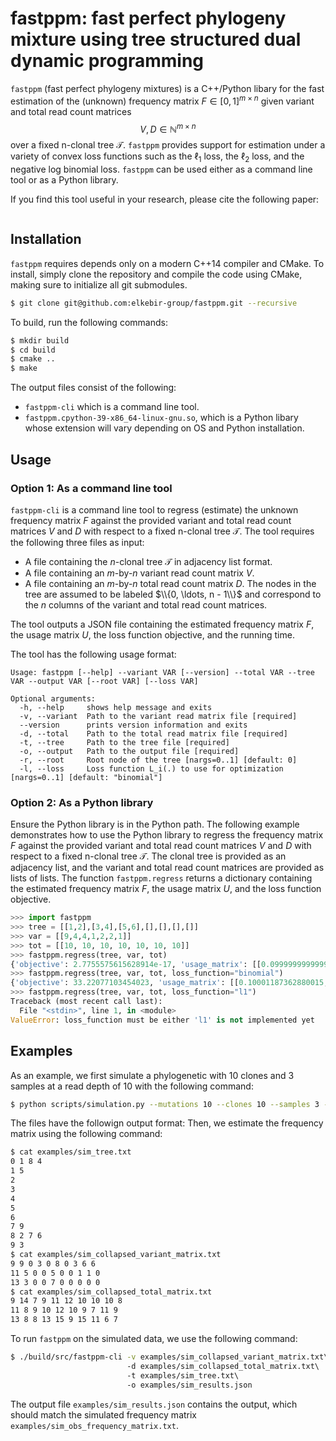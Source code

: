 # fastppm: fast perfect phylogeny mixture using tree structured dual dynamic programming

`fastppm` (fast perfect phylogeny mixtures) is a C++/Python libary for 
the fast estimation of the (unknown) frequency matrix $F \in [0,1]^{m \times n}$ 
given variant and total read count matrices $$V,D \in \mathbb{N}^{m \times n}$$
over a fixed n-clonal tree $\mathcal{T}$. `fastppm` provides support for
estimation under a variety of convex loss functions such as the $\ell_1$ loss,
the $\ell_2$ loss, and the negative log binomial loss. `fastppm` can be used
either as a command line tool or as a Python library.

If you find this tool useful in your research, please cite the following paper:

```
```

## Installation

`fastppm` requires depends only on a modern C++14 compiler and CMake. To install, simply clone the 
repository and compile the code using CMake, making sure to initialize all git submodules.

```bash
$ git clone git@github.com:elkebir-group/fastppm.git --recursive
```

To build, run the following commands:

```bash
$ mkdir build
$ cd build
$ cmake ..
$ make
```

The output files consist of the following:
* `fastppm-cli` which is a command line tool.
* `fastppm.cpython-39-x86_64-linux-gnu.so`, which is a Python libary whose extension will vary depending on OS and Python installation.

## Usage

### Option 1: As a command line tool

`fastppm-cli` is a command line tool to regress (estimate) the 
unknown frequency matrix $F$ against the provided variant and total read count 
matrices $V$ and $D$ with respect to a fixed n-clonal tree $\mathcal{T}$. 
The tool requires the following three files as input:
* A file containing the $n$-clonal tree $\mathcal{T}$ in adjacency list format.
* A file containing an $m\text{-by-}n$ variant read count matrix $V$.
* A file containing an $m\text{-by-}n$ total read count matrix $D$.
The nodes in the tree are assumed to be labeled $\\{0, \ldots, n - 1\\}$ and correspond
to the $n$ columns of the variant and total read count matrices. 

The tool outputs a JSON file containing the estimated frequency matrix $F$,
the usage matrix $U$, the loss function objective, and the running time.

The tool has the following usage format:
```
Usage: fastppm [--help] --variant VAR [--version] --total VAR --tree VAR --output VAR [--root VAR] [--loss VAR]

Optional arguments:
  -h, --help     shows help message and exits
  -v, --variant  Path to the variant read matrix file [required]
  --version      prints version information and exits
  -d, --total    Path to the total read matrix file [required]
  -t, --tree     Path to the tree file [required]
  -o, --output   Path to the output file [required]
  -r, --root     Root node of the tree [nargs=0..1] [default: 0]
  -l, --loss     Loss function L_i(.) to use for optimization [nargs=0..1] [default: "binomial"]
 ```

### Option 2: As a Python library

Ensure the Python library is in the Python path. The following example demonstrates
how to use the Python library to regress the frequency matrix $F$ against the provided
variant and total read count matrices $V$ and $D$ with respect to a fixed n-clonal tree $\mathcal{T}$.
The clonal tree is provided as an adjacency list, and the variant and total read count matrices
are provided as lists of lists. The function `fastppm.regress` returns a dictionary containing
the estimated frequency matrix $F$, the usage matrix $U$, and the loss function objective.

```python
>>> import fastppm
>>> tree = [[1,2],[3,4],[5,6],[],[],[],[]]
>>> var = [[9,4,4,1,2,2,1]]
>>> tot = [[10, 10, 10, 10, 10, 10, 10]]
>>> fastppm.regress(tree, var, tot)
{'objective': 2.7755575615628914e-17, 'usage_matrix': [[0.09999999999999998, 0.10000000000000003, 0.1, 0.1, 0.2, 0.2, 0.1]], 'frequency_matrix': [[0.9, 0.4, 0.4, 0.1, 0.2, 0.2, 0.1]]}
>>> fastppm.regress(tree, var, tot, loss_function="binomial")
{'objective': 33.22077103454023, 'usage_matrix': [[0.10001187362880015, 0.10000070598832317, 0.10000070598832315, 0.09999343171700832, 0.19999374434782113, 0.19999374434782113, 0.09999343171700832]], 'frequency_matrix': [[0.8999876377351054, 0.3999878820531526, 0.3999878820531526, 0.09999343171700832, 0.19999374434782113, 0.19999374434782113, 0.09999343171700832]]}
>>> fastppm.regress(tree, var, tot, loss_function="l1")
Traceback (most recent call last):
  File "<stdin>", line 1, in <module>
ValueError: loss_function must be either 'l1' is not implemented yet
```

## Examples

As an example, we first simulate a phylogenetic with 10 clones and 3 samples
at a read depth of 10 with the following command:
```bash
$ python scripts/simulation.py --mutations 10 --clones 10 --samples 3 --coverage 10 --seed 6 --output examples/sim
```
The files have the followign output format:
Then, we estimate the frequency matrix using the following command:
```bash
$ cat examples/sim_tree.txt
0 1 8 4
1 5
2
3
4
5
6
7 9
8 2 7 6
9 3
$ cat examples/sim_collapsed_variant_matrix.txt
9 9 0 3 0 8 0 3 6 6
11 5 0 0 5 0 0 1 1 0
13 3 0 0 7 0 0 0 0 0
$ cat examples/sim_collapsed_total_matrix.txt
9 14 7 9 11 12 10 10 10 8
11 8 9 10 12 10 9 7 11 9
13 8 8 13 15 9 15 11 6 7
```

To run `fastppm` on the simulated data, we use the following command:
```bash
$ ./build/src/fastppm-cli -v examples/sim_collapsed_variant_matrix.txt\ 
                          -d examples/sim_collapsed_total_matrix.txt\ 
                          -t examples/sim_tree.txt\ 
                          -o examples/sim_results.json
```

The output file `examples/sim_results.json` contains the output,
which should match the simulated frequency matrix `examples/sim_obs_frequency_matrix.txt`.
